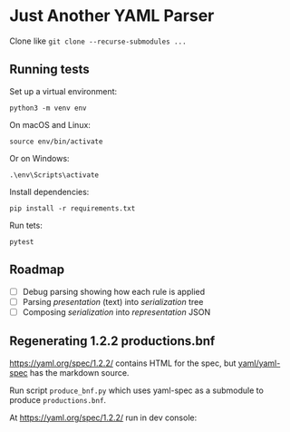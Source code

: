 # Just Another YAML Parser

Clone like `git clone --recurse-submodules ...`

## Running tests

Set up a virtual environment:

    python3 -m venv env

On macOS and Linux:

    source env/bin/activate

Or on Windows:

    .\env\Scripts\activate

Install dependencies:

    pip install -r requirements.txt

Run tets:

    pytest

## Roadmap

- [ ] Debug parsing showing how each rule is applied
- [ ] Parsing *presentation* (text) into *serialization* tree
- [ ] Composing *serialization* into *representation* JSON

## Regenerating 1.2.2 productions.bnf

https://yaml.org/spec/1.2.2/ contains HTML for the spec, but [yaml/yaml-spec](https://github.com/yaml/yaml-spec.git) has the markdown source.

Run script `produce_bnf.py` which uses yaml-spec as a submodule to produce `productions.bnf`.

At https://yaml.org/spec/1.2.2/ run in dev console:
